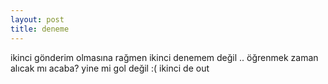 ```yaml
---
layout: post
title: deneme
---
```

ikinci gönderim olmasına rağmen ikinci denemem değil .. öğrenmek zaman alıcak mı
acaba?
	yine mi gol değil :(
	ikinci de out

